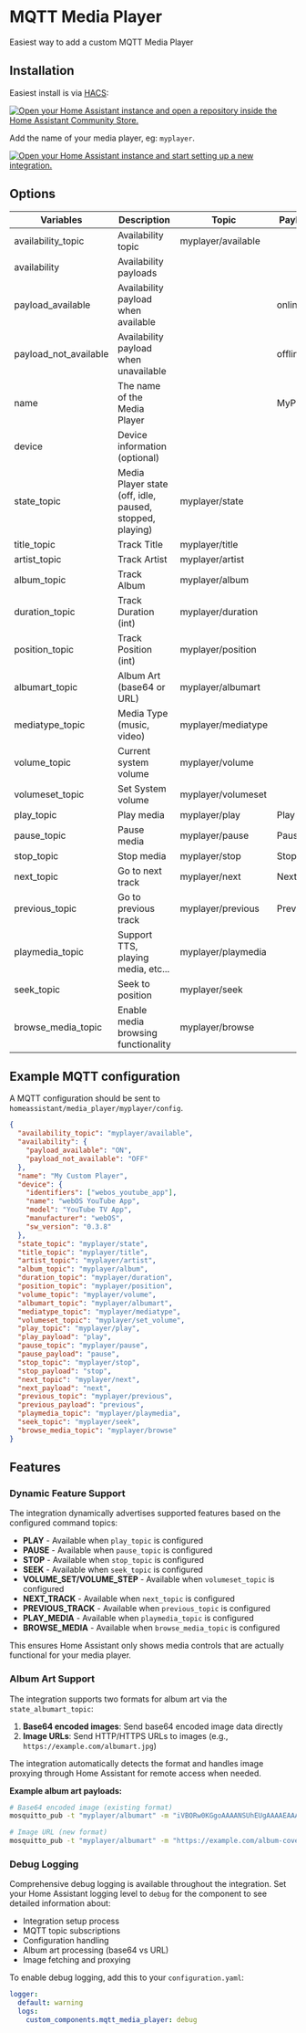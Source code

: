 # MQTT Media Player

Easiest way to add a custom MQTT Media Player

## Installation
Easiest install is via [HACS](https://hacs.xyz/):

[![Open your Home Assistant instance and open a repository inside the Home Assistant Community Store.](https://my.home-assistant.io/badges/hacs_repository.svg)](https://my.home-assistant.io/redirect/hacs_repository/?owner=bkbilly&repository=mqtt_media_player&category=integration)

Add the name of your media player, eg: `myplayer`.

[![Open your Home Assistant instance and start setting up a new integration.](https://my.home-assistant.io/badges/config_flow_start.svg)](https://my.home-assistant.io/redirect/config_flow_start/?domain=mqtt_media_player)


## Options

| Variables                | Description                                              | Topic               | Payload   |
|--------------------------|----------------------------------------------------------|---------------------|-----------|
| availability_topic       | Availability topic                                       | myplayer/available  |           |
| availability             | Availability payloads                                    |                     |           |
|   payload_available      | Availability payload when available                      |                     | online    |
|   payload_not_available  | Availability payload when unavailable                    |                     | offline   |
| name                     | The name of the Media Player                             |                     | MyPlayer  |
| device                   | Device information (optional)                            |                     |           |
| state_topic              | Media Player state (off, idle, paused, stopped, playing) | myplayer/state      |           |
| title_topic              | Track Title                                              | myplayer/title      |           |
| artist_topic             | Track Artist                                             | myplayer/artist     |           |
| album_topic              | Track Album                                              | myplayer/album      |           |
| duration_topic           | Track Duration (int)                                     | myplayer/duration   |           |
| position_topic           | Track Position (int)                                     | myplayer/position   |           |
| albumart_topic           | Album Art (base64 or URL)                               | myplayer/albumart   |           |
| mediatype_topic          | Media Type (music, video)                                | myplayer/mediatype  |           |
| volume_topic             | Current system volume                                    | myplayer/volume     |           |
| volumeset_topic          | Set System volume                                        | myplayer/volumeset  |           |
| play_topic               | Play media                                               | myplayer/play       | Play      |
| pause_topic              | Pause media                                              | myplayer/pause      | Pause     |
| stop_topic               | Stop media                                               | myplayer/stop       | Stop      |
| next_topic               | Go to next track                                         | myplayer/next       | Next      |
| previous_topic           | Go to previous track                                     | myplayer/previous   | Previous  |
| playmedia_topic          | Support TTS, playing media, etc...                       | myplayer/playmedia  |           |
| seek_topic               | Seek to position                                         | myplayer/seek       |           |
| browse_media_topic       | Enable media browsing functionality                      | myplayer/browse     |           |


## Example MQTT configuration
A MQTT configuration should be sent to `homeassistant/media_player/myplayer/config`.
```json
{
  "availability_topic": "myplayer/available",
  "availability": {
    "payload_available": "ON",
    "payload_not_available": "OFF"
  },
  "name": "My Custom Player",
  "device": {
    "identifiers": ["webos_youtube_app"],
    "name": "webOS YouTube App",
    "model": "YouTube TV App",
    "manufacturer": "webOS",
    "sw_version": "0.3.8"
  },
  "state_topic": "myplayer/state",
  "title_topic": "myplayer/title",
  "artist_topic": "myplayer/artist",
  "album_topic": "myplayer/album",
  "duration_topic": "myplayer/duration",
  "position_topic": "myplayer/position",
  "volume_topic": "myplayer/volume",
  "albumart_topic": "myplayer/albumart",
  "mediatype_topic": "myplayer/mediatype",
  "volumeset_topic": "myplayer/set_volume",
  "play_topic": "myplayer/play",
  "play_payload": "play",
  "pause_topic": "myplayer/pause",
  "pause_payload": "pause",
  "stop_topic": "myplayer/stop",
  "stop_payload": "stop",
  "next_topic": "myplayer/next",
  "next_payload": "next",
  "previous_topic": "myplayer/previous",
  "previous_payload": "previous",
  "playmedia_topic": "myplayer/playmedia",
  "seek_topic": "myplayer/seek",
  "browse_media_topic": "myplayer/browse"
}
```

## Features

### Dynamic Feature Support
The integration dynamically advertises supported features based on the configured command topics:

- **PLAY** - Available when `play_topic` is configured
- **PAUSE** - Available when `pause_topic` is configured  
- **STOP** - Available when `stop_topic` is configured
- **SEEK** - Available when `seek_topic` is configured
- **VOLUME_SET/VOLUME_STEP** - Available when `volumeset_topic` is configured
- **NEXT_TRACK** - Available when `next_topic` is configured
- **PREVIOUS_TRACK** - Available when `previous_topic` is configured
- **PLAY_MEDIA** - Available when `playmedia_topic` is configured
- **BROWSE_MEDIA** - Available when `browse_media_topic` is configured

This ensures Home Assistant only shows media controls that are actually functional for your media player.

### Album Art Support
The integration supports two formats for album art via the `state_albumart_topic`:

1. **Base64 encoded images**: Send base64 encoded image data directly
2. **Image URLs**: Send HTTP/HTTPS URLs to images (e.g., `https://example.com/albumart.jpg`)

The integration automatically detects the format and handles image proxying through Home Assistant for remote access when needed.

**Example album art payloads:**
```bash
# Base64 encoded image (existing format)
mosquitto_pub -t "myplayer/albumart" -m "iVBORw0KGgoAAAANSUhEUgAAAAEAAAABCAYAAAAfFcSJAAAADUlEQVR42mP8/5+hHgAHggJ/PchI7wAAAABJRU5ErkJggg=="

# Image URL (new format)
mosquitto_pub -t "myplayer/albumart" -m "https://example.com/album-cover.jpg"
```

### Debug Logging
Comprehensive debug logging is available throughout the integration. Set your Home Assistant logging level to `debug` for the component to see detailed information about:

- Integration setup process
- MQTT topic subscriptions  
- Configuration handling
- Album art processing (base64 vs URL)
- Image fetching and proxying

To enable debug logging, add this to your `configuration.yaml`:

```yaml
logger:
  default: warning
  logs:
    custom_components.mqtt_media_player: debug
```
```

